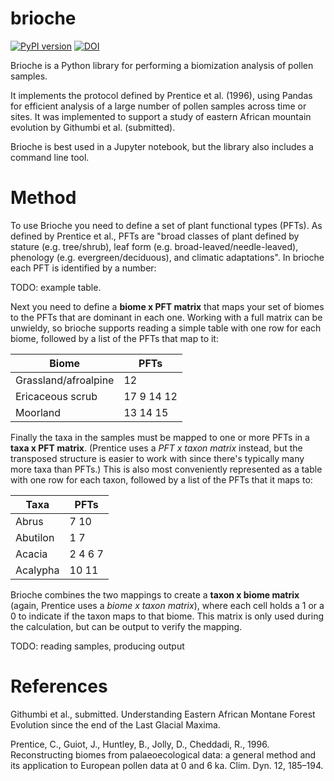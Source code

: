 # brioche

[![PyPI version](https://badge.fury.io/py/brioche.svg)](https://badge.fury.io/py/brioche)
[![DOI](https://zenodo.org/badge/305771587.svg)](https://doi.org/10.5281/zenodo.14207034)

Brioche is a Python library for performing a biomization analysis of pollen samples.

It implements the protocol defined by Prentice et al. (1996), using Pandas for efficient analysis of a large number of pollen samples across time or sites. It was implemented to support a study of eastern African mountain evolution by Githumbi et al. (submitted).

Brioche is best used in a Jupyter notebook, but the library also includes a command line tool.

# Method

To use Brioche you need to define a set of plant functional types (PFTs). As defined by Prentice et al., PFTs are "broad classes of plant defined by stature (e.g. tree/shrub), leaf form (e.g. broad-leaved/needle-leaved), phenology (e.g. evergreen/deciduous), and climatic adaptations". In brioche each PFT is identified by a number:

TODO: example table.

Next you need to define a **biome x PFT matrix** that maps your set of biomes to the PFTs that are dominant in each one.  Working with a full matrix can be unwieldy, so brioche supports reading a simple table with one row for each biome, followed by a list of the PFTs that map to it:

| Biome | PFTs |
|-------|------|
| Grassland/afroalpine | 12 |
| Ericaceous scrub | 17 9 14 12 |
| Moorland | 13 14 15 |	

Finally the taxa in the samples must be mapped to one or more PFTs in a **taxa x PFT matrix**. (Prentice uses a *PFT x taxon matrix* instead, but the transposed structure is easier to work with since there's typically many more taxa than PFTs.) This is also most conveniently represented as a table with one row for each taxon, followed by a list of the PFTs that it maps to:

| Taxa | PFTs |
|------|------|
| Abrus | 7 10 |
| Abutilon | 1 7 |
| Acacia | 2 4 6 7 |
| Acalypha | 10 11 |	

Brioche combines the two mappings to create a **taxon x biome matrix** (again, Prentice uses a *biome x taxon matrix*), where each cell holds a 1 or a 0 to indicate if the taxon maps to that biome.  This matrix is only used during the calculation, but can be output to verify the mapping.

TODO: reading samples, producing output


# References

Githumbi et al., submitted. Understanding Eastern African Montane Forest Evolution since the end of the Last Glacial Maxima.

Prentice, C., Guiot, J., Huntley, B., Jolly, D., Cheddadi, R., 1996. Reconstructing biomes from palaeoecological data: a general method and its application to European pollen data at 0 and 6 ka. Clim. Dyn. 12, 185–194.
